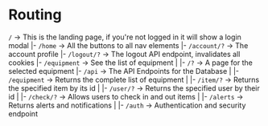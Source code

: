 # Routing

`/` -> This is the landing page, if you're not logged in it will show a login modal
|- `/home` -> All the buttons to all nav elements
|- `/account/?` -> The account profile
|- `/logout/?` -> The logout API endpoint, invalidates all cookies
|- `/equipment` -> See the list of equipment
|  |- `/?` -> A page for the selected equipment
|- `/api` -> The API Endpoints for the Database
|  |- `/equipment` -> Returns the complete list of equipment
|  |- `/item/?` -> Returns the specified item by its id
|  |- `/user/?` -> Returns the specified user by their id
|  |- `/check/?` -> Allows users to check in and out items
|  |- `/alerts` -> Returns alerts and notifications
|  |- `/auth` -> Authentication and security endpoint